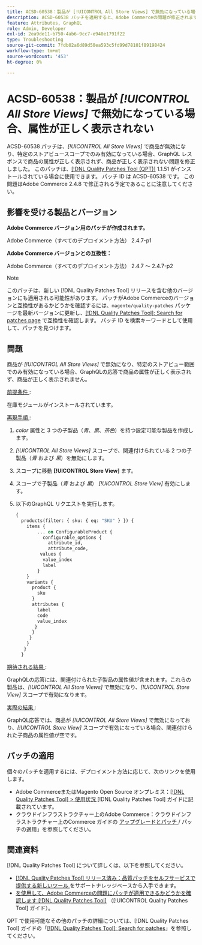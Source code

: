 ```yaml
---
title: ACSD-60538：製品が [!UICONTROL All Store Views] で無効になっている場合、属性が正しく表示されない
description: ACSD-60538 パッチを適用すると、Adobe Commerceの問題が修正されます。この問題では、商品が*すべてのストアビュー*で無効になっており、特定のストアビュースコープでのみ有効になっている場合、GraphQL レスポンスで商品の属性が正しく表示されず、商品が正しく表示されません。
feature: Attributes, GraphQL
role: Admin, Developer
exl-id: 2ea9de11-b750-4ab6-9cc7-e940e1791f22
type: Troubleshooting
source-git-commit: 7fdb02a6d89d50ea593c5fd99d78101f89198424
workflow-type: tm+mt
source-wordcount: '453'
ht-degree: 0%

---
```


# ACSD-60538：製品が *[!UICONTROL All Store Views]* で無効になっている場合、属性が正しく表示されない

ACSD-60538 パッチは、*[!UICONTROL All Store Views]* で商品が無効になり、特定のストアビュースコープでのみ有効になっている場合、GraphQL レスポンスで商品の属性が正しく表示されず、商品が正しく表示されない問題を修正しました。 このパッチは、[[!DNL Quality Patches Tool (QPT)]](https://experienceleague.adobe.com/en/docs/commerce-operations/tools/quality-patches-tool/quality-patches-tool-to-self-serve-quality-patches) 1.1.51 がインストールされている場合に使用できます。 パッチ ID は ACSD-60538 です。 この問題はAdobe Commerce 2.4.8 で修正される予定であることに注意してください。

## 影響を受ける製品とバージョン

**Adobe Commerce バージョン用のパッチが作成されます。**

Adobe Commerce（すべてのデプロイメント方法） 2.4.7-p1

**Adobe Commerce バージョンとの互換性：**

Adobe Commerce（すべてのデプロイメント方法） 2.4.7 ～ 2.4.7-p2

>[!NOTE]
>
>このパッチは、新しい [!DNL Quality Patches Tool] リリースを含む他のバージョンにも適用される可能性があります。 パッチがAdobe Commerceのバージョンと互換性があるかどうかを確認するには、`magento/quality-patches` パッケージを最新バージョンに更新し、[[!DNL Quality Patches Tool]: Search for patches page](https://experienceleague.adobe.com/tools/commerce-quality-patches/index.html) で互換性を確認します。 パッチ ID を検索キーワードとして使用して、パッチを見つけます。

## 問題

商品が *[!UICONTROL All Store Views]* で無効になり、特定のストアビュー範囲でのみ有効になっている場合、GraphQLの応答で商品の属性が正しく表示されず、商品が正しく表示されません。

<u> 前提条件 </u>:

在庫モジュールがインストールされています。

<u> 再現手順 </u>:

1. *color* 属性と 3 つの子製品（*青*、*黒*、*茶色*）を持つ設定可能な製品を作成します。
1. *[!UICONTROL All Store Views]* スコープで、関連付けられている 2 つの子製品（*青* および *黒*）を無効にします。
1. スコープに移動 **[!UICONTROL Store View]** ます。
1. スコープで子製品（*青* および *黒*） *[!UICONTROL Store View]* 有効にします。
1. 以下のGraphQL リクエストを実行します。

   ```GraphQL
   {
     products(filter: { sku: { eq: "SKU" } }) {
       items {
           ... on ConfigurableProduct {
             configurable_options {
               attribute_id,
               attribute_code,
            values {
             value_index
             label
           }
       }
       variants {
         product {
           sku
         }
         attributes {
           label
           code
           value_index
          }
         }
        }
       }
      }
     }  
   ```

<u> 期待される結果 </u>:

GraphQLの応答には、関連付けられた子製品の属性値が含まれます。これらの製品は、*[!UICONTROL All Store Views]* で無効になり、*[!UICONTROL Store View]* スコープで有効になります。

<u> 実際の結果 </u>:

GraphQL応答では、商品が *[!UICONTROL All Store Views]* で無効になっており、*[!UICONTROL Store View]* スコープで有効になっている場合、関連付けられた子商品の属性値が空です。

## パッチの適用

個々のパッチを適用するには、デプロイメント方法に応じて、次のリンクを使用します。

* Adobe CommerceまたはMagento Open Source オンプレミス：[[!DNL Quality Patches Tool] > 使用状況 ](/help/tools/quality-patches-tool/usage.md) [!DNL Quality Patches Tool] ガイドに記載されています。
* クラウドインフラストラクチャー上のAdobe Commerce：クラウドインフラストラクチャー上のCommerce ガイドの [ アップグレードとパッチ ](https://experienceleague.adobe.com/docs/commerce-cloud-service/user-guide/develop/upgrade/apply-patches.html)/ パッチの適用」を参照してください。

## 関連資料

[!DNL Quality Patches Tool] について詳しくは、以下を参照してください。

* [[!DNL Quality Patches Tool]  リリース済み：品質パッチをセルフサービスで提供する新しいツール ](https://experienceleague.adobe.com/en/docs/commerce-operations/tools/quality-patches-tool/quality-patches-tool-to-self-serve-quality-patches) をサポートナレッジベースから入手できます。
* [ を使用して、Adobe Commerceの問題にパッチが適用できるかどうかを確認します  [!DNL Quality Patches Tool]](/help/tools/quality-patches-tool/patches-available-in-qpt/check-patch-for-magento-issue-with-magento-quality-patches.md) （[!UICONTROL Quality Patches Tool] ガイド）。


QPT で使用可能なその他のパッチの詳細については、[!DNL Quality Patches Tool] ガイドの「[[!DNL Quality Patches Tool]: Search for patches](https://experienceleague.adobe.com/tools/commerce-quality-patches/index.html)」を参照してください。
